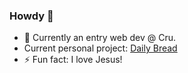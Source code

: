 ### Howdy 👋
- 🔭 Currently an entry web dev @ Cru.
- Current personal project: [Daily Bread](https://dailybread.love)
- ⚡ Fun fact: I love Jesus!
